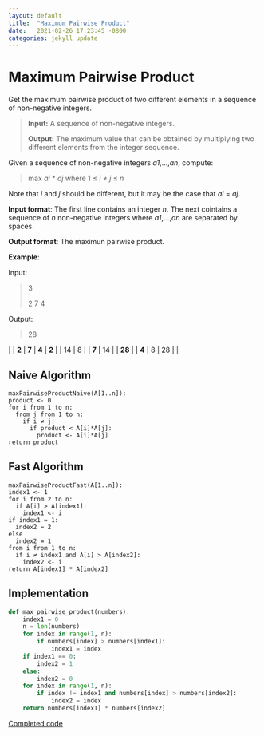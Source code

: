 ```yaml
---
layout: default
title:  "Maximum Pairwise Product"
date:   2021-02-26 17:23:45 -0800
categories: jekyll update
---
```


# Maximum Pairwise Product

Get the maximum pairwise product of two different elements in a sequence of non-negative integers.

> **Input:** A sequence of non-negative integers.
>
> **Output:** The maximum value that can be obtained by multiplying two different elements from the integer sequence.

Given a sequence of non-negative integers _a1_,...,_an_, compute:
> max _ai_ * _aj_ where 1 ≤ _i_ ≠ _j_ ≤ _n_

Note that _i_ and _j_ should be different, but it may be the case that _ai_ = _aj_. 

**Input format**: The first line contains an integer _n_. The next cointains a sequence of _n_ non-negative integers where _a1_,...,_an_ are separated by spaces.

**Output format**: The maximun pairwise product.

**Example**:

Input:
> 3
>
> 2 7 4

Output:
> 28

|       | **2** | **7** | **4** 
| **2** | | 14 | 8 |
| **7** | 14 |  | **28** | 
| **4** | 8 | 28 |  | 


## Naive Algorithm

```
maxPairwiseProductNaive(A[1..n]):
product <- 0
for i from 1 to n:
  from j from 1 to n:
    if i ≠ j:
      if product < A[i]*A[j]:
        product <- A[i]*A[j]
return product        
```
## Fast Algorithm

```
maxPairwiseProductFast(A[1..n]):
index1 <- 1
for i from 2 to n:
  if A[i] > A[index1]:
    index1 <- i
if index1 = 1:
  index2 = 2
else
  index2 = 1
from i from 1 to n:
  if i ≠ index1 and A[i] > A[index2]:
    index2 <- i
return A[index1] * A[index2]        
```

## Implementation

```python
def max_pairwise_product(numbers):
    index1 = 0
    n = len(numbers)
    for index in range(1, n):
        if numbers[index] > numbers[index1]:
            index1 = index
    if index1 == 0:
        index2 = 1
    else:
        index2 = 0
    for index in range(1, n):
        if index != index1 and numbers[index] > numbers[index2]:
            index2 = index
    return numbers[index1] * numbers[index2]
```

[Completed code](https://github.com/mauroLaine/algorithms/blob/main/w1/max_pairwise_product.py)